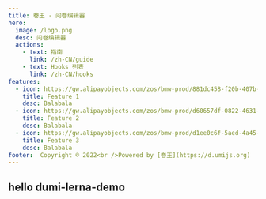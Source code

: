```yaml
---
title: 卷王 - 问卷编辑器
hero:
  image: /logo.png
  desc: 问卷编辑器
  actions:
    - text: 指南
      link: /zh-CN/guide
    - text: Hooks 列表
      link: /zh-CN/hooks
features:
  - icon: https://gw.alipayobjects.com/zos/bmw-prod/881dc458-f20b-407b-947a-95104b5ec82b/k79dm8ih_w144_h144.png
    title: Feature 1
    desc: Balabala
  - icon: https://gw.alipayobjects.com/zos/bmw-prod/d60657df-0822-4631-9d7c-e7a869c2f21c/k79dmz3q_w126_h126.png
    title: Feature 2
    desc: Balabala
  - icon: https://gw.alipayobjects.com/zos/bmw-prod/d1ee0c6f-5aed-4a45-a507-339a4bfe076c/k7bjsocq_w144_h144.png
    title: Feature 3
    desc: Balabala
footer:  Copyright © 2022<br />Powered by [卷王](https://d.umijs.org)
---
```


## hello dumi-lerna-demo